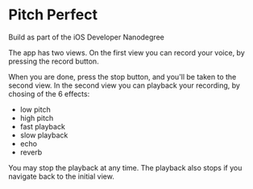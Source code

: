 # Pitch Perfect

Build as part of the iOS Developer Nanodegree

The app has two views. On the first view you can record your voice, by pressing the record button.

When you are done, press the stop button, and you'll be taken to the second view. In the second view
you can playback your recording, by chosing of the 6 effects:

- low pitch
- high pitch
- fast playback
- slow playback
- echo
- reverb

You may stop the playback at any time. The playback also stops if you navigate back to the initial view.
